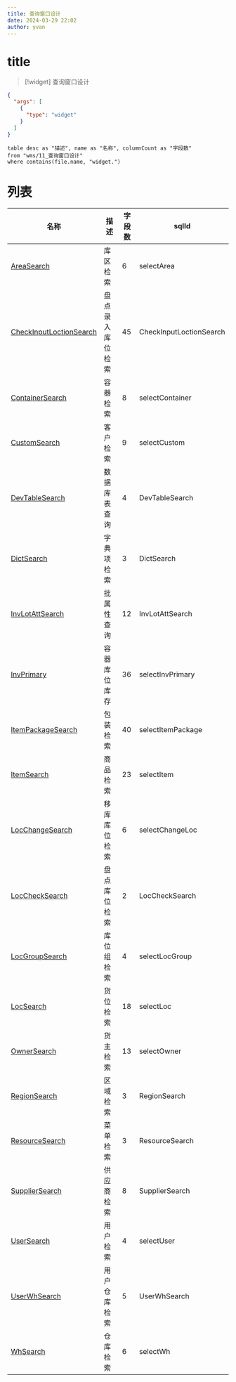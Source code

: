 ```yaml
---
title: 查询窗口设计
date: 2024-03-29 22:02
author: yvan
---
```


# title
>[!widget] 查询窗口设计

```json
{
  "args": [
    {
      "type": "widget"
    }
  ]
}
```

```dataview
table desc as "描述", name as "名称", columnCount as "字段数"
from "wms/11_查询窗口设计"
where contains(file.name, "widget.")
```

# 列表
| 名称                               | 描述     | 字段数 | sqlId |
| ---------------------------------- | -------- | ---- | ---- |
| [AreaSearch](./widget.AreaSearch.md) | 库区检索 | 6 | selectArea |
| [CheckInputLoctionSearch](./widget.CheckInputLoctionSearch.md) | 盘点录入库位检索 | 45 | CheckInputLoctionSearch |
| [ContainerSearch](./widget.ContainerSearch.md) | 容器检索 | 8 | selectContainer |
| [CustomSearch](./widget.CustomSearch.md) | 客户检索 | 9 | selectCustom |
| [DevTableSearch](./widget.DevTableSearch.md) | 数据库表查询 | 4 | DevTableSearch |
| [DictSearch](./widget.DictSearch.md) | 字典项检索 | 3 | DictSearch |
| [InvLotAttSearch](./widget.InvLotAttSearch.md) | 批属性查询 | 12 | InvLotAttSearch |
| [InvPrimary](./widget.InvPrimary.md) | 容器库位库存 | 36 | selectInvPrimary |
| [ItemPackageSearch](./widget.ItemPackageSearch.md) | 包装检索 | 40 | selectItemPackage |
| [ItemSearch](./widget.ItemSearch.md) | 商品检索 | 23 | selectItem |
| [LocChangeSearch](./widget.LocChangeSearch.md) | 移库库位检索 | 6 | selectChangeLoc |
| [LocCheckSearch](./widget.LocCheckSearch.md) | 盘点库位检索 | 2 | LocCheckSearch |
| [LocGroupSearch](./widget.LocGroupSearch.md) | 库位组检索 | 4 | selectLocGroup |
| [LocSearch](./widget.LocSearch.md) | 货位检索 | 18 | selectLoc |
| [OwnerSearch](./widget.OwnerSearch.md) | 货主检索 | 13 | selectOwner |
| [RegionSearch](./widget.RegionSearch.md) | 区域检索 | 3 | RegionSearch |
| [ResourceSearch](./widget.ResourceSearch.md) | 菜单检索 | 3 | ResourceSearch |
| [SupplierSearch](./widget.SupplierSearch.md) | 供应商检索 | 8 | SupplierSearch |
| [UserSearch](./widget.UserSearch.md) | 用户检索 | 4 | selectUser |
| [UserWhSearch](./widget.UserWhSearch.md) | 用户仓库检索 | 5 | UserWhSearch |
| [WhSearch](./widget.WhSearch.md) | 仓库检索 | 6 | selectWh |
